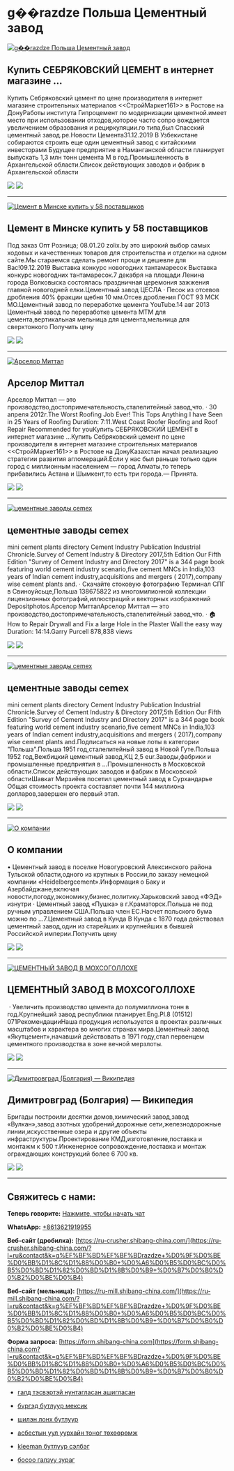 # g��razdze Польша Цементный завод

<a href="https://swt.shibang-china.com/?l=ru&img&k=g%EF%BF%BD%EF%BF%BDrazdze+%D0%9F%D0%BE%D0%BB%D1%8C%D1%88%D0%B0+%D0%A6%D0%B5%D0%BC%D0%B5%D0%BD%D1%82%D0%BD%D1%8B%D0%B9+%D0%B7%D0%B0%D0%B2%D0%BE%D0%B4" target="_blank">![g��razdze Польша Цементный завод](http://static.shibang-china.com/all-800x300/674.jpg)</a>

## Купить СЕБРЯКОВСКИЙ ЦЕМЕНТ в интернет магазине …
Купить Себряковский цемент по цене производителя в интернет магазине строительных материалов &lt;&lt;СтройМаркет161&gt;&gt; в Ростове на ДонуРаботы института Гипроцемент по модернизации цементной.имеет место при использовании отходов,которое часто сопро вождается увеличением образования и рециркуляции.го типа,был Спасский цементный завод.ре.Новости Цемента31.12.2019 В Узбекистане собираются строить еще один цементный завод с китайскими инвесторами Будущее предприятие в Наманганской области планирует выпускать 1,3 млн тонн цемента М в год.Промышленность в Архангельской области.Список действующих заводов и фабрик в Архангельской области


<a href="https://whatsapp.shibangsoft.com/WhatsApp.php" target="_blank" title="WhatsApp">![](http://static.shibang-china.com/icon/whatsapp.png)</a> <a href="https://swt.shibang-china.com/?l=ru&icon&k=g%EF%BF%BD%EF%BF%BDrazdze+%D0%9F%D0%BE%D0%BB%D1%8C%D1%88%D0%B0+%D0%A6%D0%B5%D0%BC%D0%B5%D0%BD%D1%82%D0%BD%D1%8B%D0%B9+%D0%B7%D0%B0%D0%B2%D0%BE%D0%B4" target="_blank">![](http://static.shibang-china.com/icon/chat-ru.png)</a>

---

<a href="https://swt.shibang-china.com/?l=ru&img&k=g%EF%BF%BD%EF%BF%BDrazdze+%D0%9F%D0%BE%D0%BB%D1%8C%D1%88%D0%B0+%D0%A6%D0%B5%D0%BC%D0%B5%D0%BD%D1%82%D0%BD%D1%8B%D0%B9+%D0%B7%D0%B0%D0%B2%D0%BE%D0%B4" target="_blank">![Цемент в Минске купить у 58 поставщиков](http://static.shibang-china.com/all-800x300/713.jpg)</a>

## Цемент в Минске купить у 58 поставщиков
Под заказ Опт Розница; 08.01.20 zolix.by это широкий выбор самых ходовых и качественных товаров для строительства и отделки на одном сайте.Мы стараемся cделать ремонт проще и дешевле для Вас!09.12.2019 Выставка конкурс новогодних тантамаресок Выставка конкурс новогодних тантамаресок.7 декабря на площади Ленина города Волковыска состоялась праздничная церемония зажжения главной новогодней елки.Цементный завод ЦЕСЛА&nbsp;&#0183;&#32;Песок из отсевов дробления 40% фракции щебня 10 мм.Отсев дробления ГОСТ 93 МСК МО.Цементный завод по переработке цемента YouTube.14 авг 2013 Цементный завод по переработке цемента MTM для цемента,вертикальная мельница для цемента,мельница для сверхтонкого Получить цену


<a href="https://whatsapp.shibangsoft.com/WhatsApp.php" target="_blank" title="WhatsApp">![](http://static.shibang-china.com/icon/whatsapp.png)</a> <a href="https://swt.shibang-china.com/?l=ru&icon&k=g%EF%BF%BD%EF%BF%BDrazdze+%D0%9F%D0%BE%D0%BB%D1%8C%D1%88%D0%B0+%D0%A6%D0%B5%D0%BC%D0%B5%D0%BD%D1%82%D0%BD%D1%8B%D0%B9+%D0%B7%D0%B0%D0%B2%D0%BE%D0%B4" target="_blank">![](http://static.shibang-china.com/icon/chat-ru.png)</a>

---

<a href="https://swt.shibang-china.com/?l=ru&img&k=g%EF%BF%BD%EF%BF%BDrazdze+%D0%9F%D0%BE%D0%BB%D1%8C%D1%88%D0%B0+%D0%A6%D0%B5%D0%BC%D0%B5%D0%BD%D1%82%D0%BD%D1%8B%D0%B9+%D0%B7%D0%B0%D0%B2%D0%BE%D0%B4" target="_blank">![Арселор Миттал](http://static.shibang-china.com/all-800x300/1309.jpg)</a>

## Арселор Миттал
Арселор Миттал — это производство,достопримечательность,сталелитейный завод,что.&nbsp;&#0183;&#32;30 апреля 2012г.The Worst Roofing Job Ever! This Tops Anything I have Seen in 25 Years of Roofing Duration: 7:11.West Coast Roofer Roofing and Roof Repair Recommended for youКупить СЕБРЯКОВСКИЙ ЦЕМЕНТ в интернет магазине …Купить Себряковский цемент по цене производителя в интернет магазине строительных материалов &lt;&lt;СтройМаркет161&gt;&gt; в Ростове на ДонуКазахстан начал реализацию стратегии развития агломераций.Если у нас был раньше только один город с миллионным населением — город Алматы,то теперь прибавились Астана и Шымкент,то есть три города.— Принята.


<a href="https://whatsapp.shibangsoft.com/WhatsApp.php" target="_blank" title="WhatsApp">![](http://static.shibang-china.com/icon/whatsapp.png)</a> <a href="https://swt.shibang-china.com/?l=ru&icon&k=g%EF%BF%BD%EF%BF%BDrazdze+%D0%9F%D0%BE%D0%BB%D1%8C%D1%88%D0%B0+%D0%A6%D0%B5%D0%BC%D0%B5%D0%BD%D1%82%D0%BD%D1%8B%D0%B9+%D0%B7%D0%B0%D0%B2%D0%BE%D0%B4" target="_blank">![](http://static.shibang-china.com/icon/chat-ru.png)</a>

---

<a href="https://swt.shibang-china.com/?l=ru&img&k=g%EF%BF%BD%EF%BF%BDrazdze+%D0%9F%D0%BE%D0%BB%D1%8C%D1%88%D0%B0+%D0%A6%D0%B5%D0%BC%D0%B5%D0%BD%D1%82%D0%BD%D1%8B%D0%B9+%D0%B7%D0%B0%D0%B2%D0%BE%D0%B4" target="_blank">![цементные заводы cemex](http://static.shibang-china.com/all-800x300/311.jpg)</a>

## цементные заводы cemex
mini cement plants directory Cement Industry Publication Industrial Chronicle.Survey of Cement Industry &amp; Directory 2017,5th Edition Our Fifth Edition &quot;Survey of Cement Industry and Directory 2017&quot; is a 344 page book featuring world cement industry scenario,five cement MNCs in India,103 years of Indian cement industry,acquisitions and mergers ( 2017),company wise cement plants and.&nbsp;&#0183;&#32;Скачайте стоковую фотографию Терминал СПГ в Свиноуйсьце,Польша 138675822 из многомилионной коллекции лицензионных фотографий,иллюстраций и векторных изображений Depositphotos.Арселор МитталАрселор Миттал — это производство,достопримечательность,сталелитейный завод,что.&nbsp;&#0183;&#32;🏠 How to Repair Drywall and Fix a large Hole in the Plaster Wall the easy way Duration: 14:14.Garry Purcell 878,838 views


<a href="https://whatsapp.shibangsoft.com/WhatsApp.php" target="_blank" title="WhatsApp">![](http://static.shibang-china.com/icon/whatsapp.png)</a> <a href="https://swt.shibang-china.com/?l=ru&icon&k=g%EF%BF%BD%EF%BF%BDrazdze+%D0%9F%D0%BE%D0%BB%D1%8C%D1%88%D0%B0+%D0%A6%D0%B5%D0%BC%D0%B5%D0%BD%D1%82%D0%BD%D1%8B%D0%B9+%D0%B7%D0%B0%D0%B2%D0%BE%D0%B4" target="_blank">![](http://static.shibang-china.com/icon/chat-ru.png)</a>

---

<a href="https://swt.shibang-china.com/?l=ru&img&k=g%EF%BF%BD%EF%BF%BDrazdze+%D0%9F%D0%BE%D0%BB%D1%8C%D1%88%D0%B0+%D0%A6%D0%B5%D0%BC%D0%B5%D0%BD%D1%82%D0%BD%D1%8B%D0%B9+%D0%B7%D0%B0%D0%B2%D0%BE%D0%B4" target="_blank">![цементные заводы cemex](http://static.shibang-china.com/all-800x300/765.jpg)</a>

## цементные заводы cemex
mini cement plants directory Cement Industry Publication Industrial Chronicle.Survey of Cement Industry &amp; Directory 2017,5th Edition Our Fifth Edition &quot;Survey of Cement Industry and Directory 2017&quot; is a 344 page book featuring world cement industry scenario,five cement MNCs in India,103 years of Indian cement industry,acquisitions and mergers ( 2017),company wise cement plants and.Подписаться на новые лоты в категории &quot;Польша&quot;.Польша 1951 год,сталелитейный завод в Новой Гуте.Польша 1952 год,Вежбицкий цементный завод,КЦ 2,5 eur.Заводы,фабрики и промышленные предприятия в …Промышленность в Московской области.Список действующих заводов и фабрик в Московской областиШавкат Мирзиёев посетил цементный завод в Сурхандарье Общая стоимость проекта составляет почти 144 миллиона долларов,завершен его первый этап.


<a href="https://whatsapp.shibangsoft.com/WhatsApp.php" target="_blank" title="WhatsApp">![](http://static.shibang-china.com/icon/whatsapp.png)</a> <a href="https://swt.shibang-china.com/?l=ru&icon&k=g%EF%BF%BD%EF%BF%BDrazdze+%D0%9F%D0%BE%D0%BB%D1%8C%D1%88%D0%B0+%D0%A6%D0%B5%D0%BC%D0%B5%D0%BD%D1%82%D0%BD%D1%8B%D0%B9+%D0%B7%D0%B0%D0%B2%D0%BE%D0%B4" target="_blank">![](http://static.shibang-china.com/icon/chat-ru.png)</a>

---

<a href="https://swt.shibang-china.com/?l=ru&img&k=g%EF%BF%BD%EF%BF%BDrazdze+%D0%9F%D0%BE%D0%BB%D1%8C%D1%88%D0%B0+%D0%A6%D0%B5%D0%BC%D0%B5%D0%BD%D1%82%D0%BD%D1%8B%D0%B9+%D0%B7%D0%B0%D0%B2%D0%BE%D0%B4" target="_blank">![О компании](http://static.shibang-china.com/all-800x300/197.jpg)</a>

## О компании
• Цементный завод в поселке Новогуровский Алексинского района Тульской области,одного из крупных в России,по заказу немецкой компании &#171;Heidelbergcement&#187;.Информация о Баку и Азербайджане,включая новости,погоду,экономику,бизнес,политику.Харьковский завод &#171;ФЭД&#187; изнутри&nbsp;&#0183;&#32;Цементный завод &#171;Пушка&#187; в г.Краматорск.Польша не под ручным управлением США.Польша член ЕС.Насчет польского бума можно по …7.Цементный завод в Кунда В Кунда с 1870 года действовал цементный завод,один из старейших и крупнейших в бывшей Российской империи.Получить цену


<a href="https://whatsapp.shibangsoft.com/WhatsApp.php" target="_blank" title="WhatsApp">![](http://static.shibang-china.com/icon/whatsapp.png)</a> <a href="https://swt.shibang-china.com/?l=ru&icon&k=g%EF%BF%BD%EF%BF%BDrazdze+%D0%9F%D0%BE%D0%BB%D1%8C%D1%88%D0%B0+%D0%A6%D0%B5%D0%BC%D0%B5%D0%BD%D1%82%D0%BD%D1%8B%D0%B9+%D0%B7%D0%B0%D0%B2%D0%BE%D0%B4" target="_blank">![](http://static.shibang-china.com/icon/chat-ru.png)</a>

---

<a href="https://swt.shibang-china.com/?l=ru&img&k=g%EF%BF%BD%EF%BF%BDrazdze+%D0%9F%D0%BE%D0%BB%D1%8C%D1%88%D0%B0+%D0%A6%D0%B5%D0%BC%D0%B5%D0%BD%D1%82%D0%BD%D1%8B%D0%B9+%D0%B7%D0%B0%D0%B2%D0%BE%D0%B4" target="_blank">![ЦЕМЕНТНЫЙ ЗАВОД В МОХСОГОЛЛОХЕ](http://static.shibang-china.com/all-800x300/461.jpg)</a>

## ЦЕМЕНТНЫЙ ЗАВОД В МОХСОГОЛЛОХЕ
&nbsp;&#0183;&#32;Увеличить производство цемента до полумиллиона тонн в год.Крупнейший завод республики планирует.Eng.Pl.8 (01512) 071РекомендацииНаша продукция используется в проектах различных масштабов и характера во многих странах мира.Цементный завод &#171;Якутцемент&#187;,начавший действовать в 1971 году,стал первенцем цементного производства в зоне вечной мерзлоты.


<a href="https://whatsapp.shibangsoft.com/WhatsApp.php" target="_blank" title="WhatsApp">![](http://static.shibang-china.com/icon/whatsapp.png)</a> <a href="https://swt.shibang-china.com/?l=ru&icon&k=g%EF%BF%BD%EF%BF%BDrazdze+%D0%9F%D0%BE%D0%BB%D1%8C%D1%88%D0%B0+%D0%A6%D0%B5%D0%BC%D0%B5%D0%BD%D1%82%D0%BD%D1%8B%D0%B9+%D0%B7%D0%B0%D0%B2%D0%BE%D0%B4" target="_blank">![](http://static.shibang-china.com/icon/chat-ru.png)</a>

---

<a href="https://swt.shibang-china.com/?l=ru&img&k=g%EF%BF%BD%EF%BF%BDrazdze+%D0%9F%D0%BE%D0%BB%D1%8C%D1%88%D0%B0+%D0%A6%D0%B5%D0%BC%D0%B5%D0%BD%D1%82%D0%BD%D1%8B%D0%B9+%D0%B7%D0%B0%D0%B2%D0%BE%D0%B4" target="_blank">![Димитровград (Болгария) — Википедия](http://static.shibang-china.com/all-800x300/40.jpg)</a>

## Димитровград (Болгария) — Википедия
Бригады построили десятки домов,химический завод,завод &#171;Вулкан&#187;,завод азотных удобрений,дорожные сети,железнодорожные линии,искусственные озера и другие объекты инфраструктуры.Проектирование КМД,изготовление,поставка и монтажм к 500 т.Инженерное сопровождение,поставка и монтаж ограждающих конструкций более 6 700 кв.

<a href="https://whatsapp.shibangsoft.com/WhatsApp.php" target="_blank" title="WhatsApp">![](http://static.shibang-china.com/icon/whatsapp.png)</a> <a href="https://swt.shibang-china.com/?l=ru&icon&k=g%EF%BF%BD%EF%BF%BDrazdze+%D0%9F%D0%BE%D0%BB%D1%8C%D1%88%D0%B0+%D0%A6%D0%B5%D0%BC%D0%B5%D0%BD%D1%82%D0%BD%D1%8B%D0%B9+%D0%B7%D0%B0%D0%B2%D0%BE%D0%B4" target="_blank">![](http://static.shibang-china.com/icon/chat-ru.png)</a>

---
## Свяжитесь с нами:

**Теперь говорите:** [Нажмите, чтобы начать чат](https://swt.shibang-china.com?l=ru&contact&k=g%EF%BF%BD%EF%BF%BDrazdze+%D0%9F%D0%BE%D0%BB%D1%8C%D1%88%D0%B0+%D0%A6%D0%B5%D0%BC%D0%B5%D0%BD%D1%82%D0%BD%D1%8B%D0%B9+%D0%B7%D0%B0%D0%B2%D0%BE%D0%B4)

**WhatsApp:**  [+8613621919955](https://whatsapp.shibangsoft.com/WhatsApp.php)

**Веб-сайт (дробилка):** [https://ru-crusher.shibang-china.com/](https://ru-crusher.shibang-china.com/?l=ru&contact&k=g%EF%BF%BD%EF%BF%BDrazdze+%D0%9F%D0%BE%D0%BB%D1%8C%D1%88%D0%B0+%D0%A6%D0%B5%D0%BC%D0%B5%D0%BD%D1%82%D0%BD%D1%8B%D0%B9+%D0%B7%D0%B0%D0%B2%D0%BE%D0%B4)

**Веб-сайт (мельница):** [https://ru-mill.shibang-china.com/](https://ru-mill.shibang-china.com/?l=ru&contact&k=g%EF%BF%BD%EF%BF%BDrazdze+%D0%9F%D0%BE%D0%BB%D1%8C%D1%88%D0%B0+%D0%A6%D0%B5%D0%BC%D0%B5%D0%BD%D1%82%D0%BD%D1%8B%D0%B9+%D0%B7%D0%B0%D0%B2%D0%BE%D0%B4)

**Форма запроса:** [https://form.shibang-china.com](https://form.shibang-china.com?l=ru&contact&k=g%EF%BF%BD%EF%BF%BDrazdze+%D0%9F%D0%BE%D0%BB%D1%8C%D1%88%D0%B0+%D0%A6%D0%B5%D0%BC%D0%B5%D0%BD%D1%82%D0%BD%D1%8B%D0%B9+%D0%B7%D0%B0%D0%B2%D0%BE%D0%B4)

* [галд тэсвэртэй нунтагласан ашигласан](../127/%D0%B3%D0%B0%D0%BB%D0%B4%20%D1%82%D1%8D%D1%81%D0%B2%D1%8D%D1%80%D1%82%D1%8D%D0%B9%20%D0%BD%D1%83%D0%BD%D1%82%D0%B0%D0%B3%D0%BB%D0%B0%D1%81%D0%B0%D0%BD%20%D0%B0%D1%88%D0%B8%D0%B3%D0%BB%D0%B0%D1%81%D0%B0%D0%BD.md)

* [бүргэд бутлуур мексик](../127/%D0%B1%D2%AF%D1%80%D0%B3%D1%8D%D0%B4%20%D0%B1%D1%83%D1%82%D0%BB%D1%83%D1%83%D1%80%20%D0%BC%D0%B5%D0%BA%D1%81%D0%B8%D0%BA.md)

* [шилэн лонх бутлуур](../129/%D1%88%D0%B8%D0%BB%D1%8D%D0%BD%20%D0%BB%D0%BE%D0%BD%D1%85%20%D0%B1%D1%83%D1%82%D0%BB%D1%83%D1%83%D1%80.md)

* [асбестын уул уурхайн тоног төхөөрөмж](../128/%D0%B0%D1%81%D0%B1%D0%B5%D1%81%D1%82%D1%8B%D0%BD%20%D1%83%D1%83%D0%BB%20%D1%83%D1%83%D1%80%D1%85%D0%B0%D0%B9%D0%BD%20%D1%82%D0%BE%D0%BD%D0%BE%D0%B3%20%D1%82%D3%A9%D1%85%D3%A9%D3%A9%D1%80%D3%A9%D0%BC%D0%B6.md)

* [kleeman бутлуур сэлбэг](../129/kleeman%20%D0%B1%D1%83%D1%82%D0%BB%D1%83%D1%83%D1%80%20%D1%81%D1%8D%D0%BB%D0%B1%D1%8D%D0%B3.md)

* [босоо галзуу зураг](../126/%D0%B1%D0%BE%D1%81%D0%BE%D0%BE%20%D0%B3%D0%B0%D0%BB%D0%B7%D1%83%D1%83%20%D0%B7%D1%83%D1%80%D0%B0%D0%B3.md)